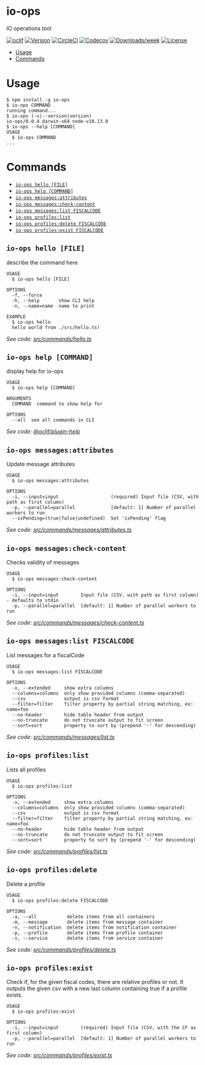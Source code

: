 # io-ops

IO operations tool

[![oclif](https://img.shields.io/badge/cli-oclif-brightgreen.svg)](https://oclif.io)
[![Version](https://img.shields.io/npm/v/io-ops.svg)](https://npmjs.org/package/io-ops)
[![CircleCI](https://circleci.com/gh/teamdigitale/io-ops/tree/master.svg?style=shield)](https://circleci.com/gh/teamdigitale/io-ops/tree/master)
[![Codecov](https://codecov.io/gh/teamdigitale/io-ops/branch/master/graph/badge.svg)](https://codecov.io/gh/teamdigitale/io-ops)
[![Downloads/week](https://img.shields.io/npm/dw/io-ops.svg)](https://npmjs.org/package/io-ops)
[![License](https://img.shields.io/npm/l/io-ops.svg)](https://github.com/teamdigitale/io-ops/blob/master/package.json)

<!-- toc -->

- [Usage](#usage)
- [Commands](#commands)
  <!-- tocstop -->

# Usage

<!-- usage -->

```sh-session
$ npm install -g io-ops
$ io-ops COMMAND
running command...
$ io-ops (-v|--version|version)
io-ops/0.0.4 darwin-x64 node-v10.13.0
$ io-ops --help [COMMAND]
USAGE
  $ io-ops COMMAND
...
```

<!-- usagestop -->

# Commands

<!-- commands -->

- [`io-ops hello [FILE]`](#io-ops-hello-file)
- [`io-ops help [COMMAND]`](#io-ops-help-command)
- [`io-ops messages:attributes`](#io-ops-messagesattributes)
- [`io-ops messages:check-content`](#io-ops-messagescheck-content)
- [`io-ops messages:list FISCALCODE`](#io-ops-messageslist-fiscalcode)
- [`io-ops profiles:list`](#io-ops-profileslist)
- [`io-ops profiles:delete FISCALCODE`](#io-ops-profilesdelete)
- [`io-ops profiles:exist FISCALCODE`](#io-ops-profilesexist)

## `io-ops hello [FILE]`

describe the command here

```
USAGE
  $ io-ops hello [FILE]

OPTIONS
  -f, --force
  -h, --help       show CLI help
  -n, --name=name  name to print

EXAMPLE
  $ io-ops hello
  hello world from ./src/hello.ts!
```

_See code: [src/commands/hello.ts](https://github.com/teamdigitale/io-ops/blob/v0.0.4/src/commands/hello.ts)_

## `io-ops help [COMMAND]`

display help for io-ops

```
USAGE
  $ io-ops help [COMMAND]

ARGUMENTS
  COMMAND  command to show help for

OPTIONS
  --all  see all commands in CLI
```

_See code: [@oclif/plugin-help](https://github.com/oclif/plugin-help/blob/v2.1.6/src/commands/help.ts)_

## `io-ops messages:attributes`

Update message attributes

```
USAGE
  $ io-ops messages:attributes

OPTIONS
  -i, --input=input                   (required) Input file (CSV, with path as first column)
  -p, --parallel=parallel             [default: 1] Number of parallel workers to run
  --isPending=(true|false|undefined)  Set 'isPending' flag
```

_See code: [src/commands/messages/attributes.ts](https://github.com/teamdigitale/io-ops/blob/v0.0.4/src/commands/messages/attributes.ts)_

## `io-ops messages:check-content`

Checks validity of messages

```
USAGE
  $ io-ops messages:check-content

OPTIONS
  -i, --input=input        Input file (CSV, with path as first column) - defaults to stdin
  -p, --parallel=parallel  [default: 1] Number of parallel workers to run
```

_See code: [src/commands/messages/check-content.ts](https://github.com/teamdigitale/io-ops/blob/v0.0.4/src/commands/messages/check-content.ts)_

## `io-ops messages:list FISCALCODE`

List messages for a fiscalCode

```
USAGE
  $ io-ops messages:list FISCALCODE

OPTIONS
  -x, --extended     show extra columns
  --columns=columns  only show provided columns (comma-separated)
  --csv              output is csv format
  --filter=filter    filter property by partial string matching, ex: name=foo
  --no-header        hide table header from output
  --no-truncate      do not truncate output to fit screen
  --sort=sort        property to sort by (prepend '-' for descending)
```

_See code: [src/commands/messages/list.ts](https://github.com/teamdigitale/io-ops/blob/v0.0.4/src/commands/messages/list.ts)_

## `io-ops profiles:list`

Lists all profiles

```
USAGE
  $ io-ops profiles:list

OPTIONS
  -x, --extended     show extra columns
  --columns=columns  only show provided columns (comma-separated)
  --csv              output is csv format
  --filter=filter    filter property by partial string matching, ex: name=foo
  --no-header        hide table header from output
  --no-truncate      do not truncate output to fit screen
  --sort=sort        property to sort by (prepend '-' for descending)
```

_See code: [src/commands/profiles/list.ts](https://github.com/teamdigitale/io-ops/blob/v0.0.4/src/commands/profiles/list.ts)_

## `io-ops profiles:delete`

Delete a profile

```
USAGE
  $ io-ops profiles:delete FISCALCODE

OPTIONS
  -a, --all           delete items from all containers
  -m, --message       delete items from message container
  -n, --notification  delete items from notification container
  -p, --profile       delete items from profile container
  -s, --service       delete items from service container
```

_See code: [src/commands/profiles/delete.ts](https://github.com/teamdigitale/io-ops/blob/v0.0.4/src/commands/profiles/delete.ts)_

## `io-ops profiles:exist`

Check if, for the given fiscal codes, there are relative profiles or not. It outputs the given csv with a new last column containing true if a profile exists.

```
USAGE
  $ io-ops profiles:exist

OPTIONS
  -i, --input=input        (required) Input file (CSV, with the CF as first column)
  -p, --parallel=parallel  [default: 1] Number of parallel workers to run
```

_See code: [src/commands/profiles/exist.ts](https://github.com/teamdigitale/io-ops/blob/v0.0.4/src/commands/profiles/exist.ts)_

<!-- commandsstop -->
